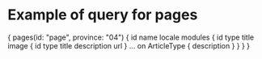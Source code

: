 # Example of query for pages

{
  pages(id: "page", province: "04") {
    id
    name
    locale
    modules {
      id
      type
      title
      image {
        id
        type
        title
        description
        url
      }
      ... on ArticleType {
        description
      }
    }
  }
}
